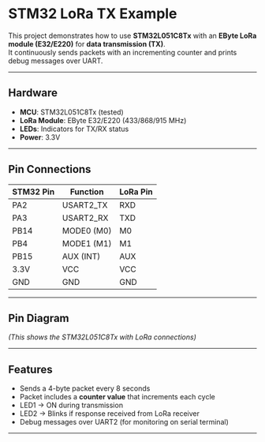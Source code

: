 #  STM32 LoRa TX Example

This project demonstrates how to use **STM32L051C8Tx** with an **EByte LoRa module (E32/E220)** for **data transmission (TX)**.  
It continuously sends packets with an incrementing counter and prints debug messages over UART.

---

##  Hardware

- **MCU**: STM32L051C8Tx (tested)  
- **LoRa Module**: EByte E32/E220 (433/868/915 MHz)  
- **LEDs**: Indicators for TX/RX status  
- **Power**: 3.3V  

---

##  Pin Connections

| STM32 Pin | Function      | LoRa Pin |
|-----------|--------------|----------|
| PA2       | USART2_TX    | RXD      |
| PA3       | USART2_RX    | TXD      |
| PB14      | MODE0 (M0)   | M0       |
| PB4       | MODE1 (M1)   | M1       |
| PB15      | AUX (INT)    | AUX      |
| 3.3V      | VCC          | VCC      |
| GND       | GND          | GND      |

---

##  Pin Diagram



*(This shows the STM32L051C8Tx with LoRa connections)*

---

## Features

- Sends a 4-byte packet every 8 seconds  
- Packet includes a **counter value** that increments each cycle  
- LED1 → ON during transmission  
- LED2 → Blinks if response received from LoRa receiver  
- Debug messages over UART2 (for monitoring on serial terminal)  

---
